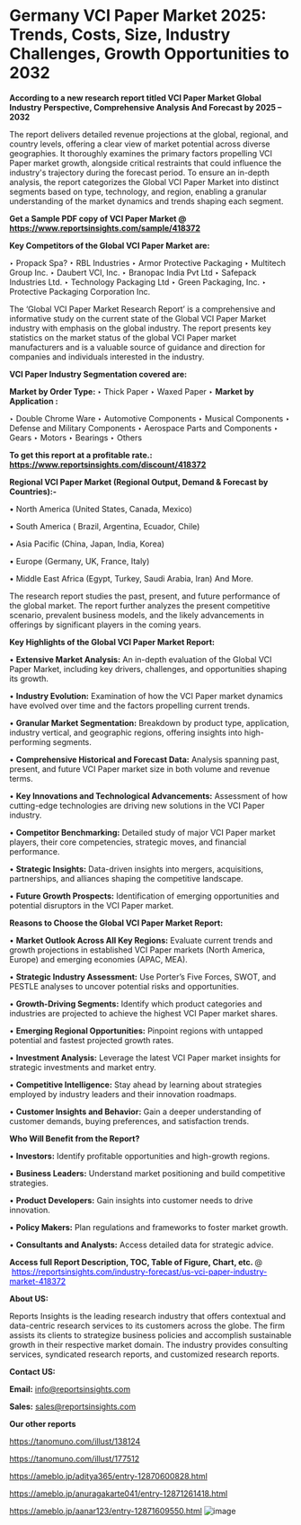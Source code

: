 # Germany VCI Paper Market 2025: Trends, Costs, Size, Industry Challenges, Growth Opportunities to 2032

<strong>According to a new research report titled VCI Paper Market Global Industry Perspective, Comprehensive Analysis And Forecast by 2025 – 2032</strong>

The report delivers detailed revenue projections at the global, regional, and country levels, offering a clear view of market potential across diverse geographies. It thoroughly examines the primary factors propelling VCI Paper market growth, alongside critical restraints that could influence the industry's trajectory during the forecast period. To ensure an in-depth analysis, the report categorizes the Global VCI Paper Market into distinct segments based on type, technology, and region, enabling a granular understanding of the market dynamics and trends shaping each segment.

<strong>Get a Sample PDF copy of VCI Paper Market </strong><strong>@<a href=https://www.reportsinsights.com/sample/418372 style=color:#0000ff;> https://www.reportsinsights.com/sample/418372</a></strong></font>

<strong>Key Competitors of the Global VCI Paper Market are:</strong>

‣ Propack Spa?
‣ RBL Industries
‣ Armor Protective Packaging
‣ Multitech Group Inc.
‣ Daubert VCI, Inc.
‣ Branopac India Pvt Ltd
‣ Safepack Industries Ltd.
‣ Technology Packaging Ltd
‣ Green Packaging, Inc.
‣ Protective Packaging Corporation Inc.

The ‘Global VCI Paper Market Research Report’ is a comprehensive and informative study on the current state of the Global VCI Paper Market industry with emphasis on the global industry. The report presents key statistics on the market status of the global VCI Paper market manufacturers and is a valuable source of guidance and direction for companies and individuals interested in the industry.

<strong>VCI Paper Industry Segmentation covered are:</strong>

<strong>Market by Order Type: </strong>
‣ Thick Paper
‣ Waxed Paper
‣ 
<strong>Market by Application :</strong>

‣ Double Chrome Ware
‣ Automotive Components
‣ Musical Components
‣ Defense and Military Components
‣ Aerospace Parts and Components
‣ Gears
‣ Motors
‣ Bearings
‣ Others

<strong>To get this report at a profitable rate.: <a href=https://www.reportsinsights.com/discount/418372 style=color:#0000ff;>https://www.reportsinsights.com/discount/418372</a></strong></font>

<strong>Regional VCI Paper Market (Regional Output, Demand &amp; Forecast by Countries):-</strong>

• North America (United States, Canada, Mexico)

• South America ( Brazil, Argentina, Ecuador, Chile)

• Asia Pacific (China, Japan, India, Korea)

• Europe (Germany, UK, France, Italy)

• Middle East Africa (Egypt, Turkey, Saudi Arabia, Iran) And More.

The research report studies the past, present, and future performance of the global market. The report further analyzes the present competitive scenario, prevalent business models, and the likely advancements in offerings by significant players in the coming years.

<strong>Key Highlights of the Global VCI Paper Market Report:</strong>

• <strong>Extensive Market Analysis:</strong> An in-depth evaluation of the Global VCI Paper Market, including key drivers, challenges, and opportunities shaping its growth.

• <strong>Industry Evolution:</strong> Examination of how the VCI Paper market dynamics have evolved over time and the factors propelling current trends.

• <strong>Granular Market Segmentation:</strong> Breakdown by product type, application, industry vertical, and geographic regions, offering insights into high-performing segments.

• <strong>Comprehensive Historical and Forecast Data:</strong> Analysis spanning past, present, and future VCI Paper market size in both volume and revenue terms.

• <strong>Key Innovations and Technological Advancements:</strong> Assessment of how cutting-edge technologies are driving new solutions in the VCI Paper industry.

• <strong>Competitor Benchmarking:</strong> Detailed study of major VCI Paper market players, their core competencies, strategic moves, and financial performance.

• <strong>Strategic Insights:</strong> Data-driven insights into mergers, acquisitions, partnerships, and alliances shaping the competitive landscape.

• <strong>Future Growth Prospects:</strong> Identification of emerging opportunities and potential disruptors in the VCI Paper market.

<strong>Reasons to Choose the Global VCI Paper Market Report:</strong>

• <strong>Market Outlook Across All Key Regions:</strong> Evaluate current trends and growth projections in established VCI Paper markets (North America, Europe) and emerging economies (APAC, MEA).

• <strong>Strategic Industry Assessment:</strong> Use Porter’s Five Forces, SWOT, and PESTLE analyses to uncover potential risks and opportunities.

• <strong>Growth-Driving Segments:</strong> Identify which product categories and industries are projected to achieve the highest VCI Paper market shares.

• <strong>Emerging Regional Opportunities:</strong> Pinpoint regions with untapped potential and fastest projected growth rates.

• <strong>Investment Analysis:</strong> Leverage the latest VCI Paper market insights for strategic investments and market entry.

• <strong>Competitive Intelligence:</strong> Stay ahead by learning about strategies employed by industry leaders and their innovation roadmaps.

• <strong>Customer Insights and Behavior:</strong> Gain a deeper understanding of customer demands, buying preferences, and satisfaction trends.

<strong>Who Will Benefit from the Report?</strong>

• <strong>Investors:</strong> Identify profitable opportunities and high-growth regions.

• <strong>Business Leaders:</strong> Understand market positioning and build competitive strategies.

• <strong>Product Developers:</strong> Gain insights into customer needs to drive innovation.

• <strong>Policy Makers:</strong> Plan regulations and frameworks to foster market growth.

• <strong>Consultants and Analysts:</strong> Access detailed data for strategic advice.
</ul>
<strong>Access full Report Description, TOC, Table of Figure, Chart, etc. </strong>@  <a href=https://reportsinsights.com/industry-forecast/us-vci-paper-industry-market-418372 style=color:#0000ff;>https://reportsinsights.com/industry-forecast/us-vci-paper-industry-market-418372</a></font>

<strong><strong>About US</strong>:</strong>

Reports Insights is the leading research industry that offers contextual and data-centric research services to its customers across the globe. The firm assists its clients to strategize business policies and accomplish sustainable growth in their respective market domain. The industry provides consulting services, syndicated research reports, and customized research reports.

<strong>Contact US:</strong>

<p class=""""><b>Email:</b> <a href=mailto:info@reportsinsights.com>info@reportsinsights.com</a></p>
<p class=""""><b>Sales:</b> <a href=mailto:sales@reportsinsights.com>sales@reportsinsights.com</a></p>

<strong>Our other reports</strong>

<a href=https://tanomuno.com/illust/138124>https://tanomuno.com/illust/138124</a>

<a href=https://tanomuno.com/illust/177512>https://tanomuno.com/illust/177512</a>

<a href=https://ameblo.jp/aditya365/entry-12870600828.html>https://ameblo.jp/aditya365/entry-12870600828.html</a>

<a href=https://ameblo.jp/anuragakarte041/entry-12871261418.html>https://ameblo.jp/anuragakarte041/entry-12871261418.html</a>

<a href=https://ameblo.jp/aanar123/entry-12871609550.html>https://ameblo.jp/aanar123/entry-12871609550.html</a>
![image](https://github.com/user-attachments/assets/67a86d90-b7b4-4727-a535-e59cf974c9b5)
